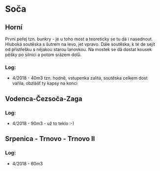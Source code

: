 # Soča

## Horní
První peřej tzn. bunkry - je u toho most a teoreticky se tu dá i nasednout.
Hluboká soutěska s šutrem na levo, jet vpravo.
Dále soutěska, k té de sejít od přístřešku s nějakou starou lanovkou. Na mostek se dá dostat kousek pěšky po silnici a potom srázem dolů.

### Log:
 * 4/2018 - 40m3 tzn. hodně, vstupenka zalitá, soutěska celkem dost vařila, obzlášť ty kapsy na konci

## Vodenca-Čezsoča-Zaga

### Log:
 * 4/2018 - 90m3 - už to teklo :-)

## Srpenica - Trnovo - Trnovo II

### Log:
 * 4/2018 - 60m3
